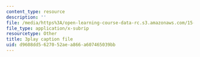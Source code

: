```yaml
---
content_type: resource
description: ''
file: /media/https%3A/open-learning-course-data-rc.s3.amazonaws.com/15-071-the-analytics-edge-spring-2017/d9608dd5627052aea866a607465039bb_hqiH39PShmA.vtt
file_type: application/x-subrip
resourcetype: Other
title: 3play caption file
uid: d9608dd5-6270-52ae-a866-a607465039bb
---
```

